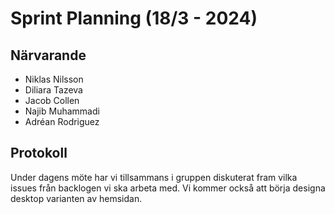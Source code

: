 # Sprint Planning (18/3 -  2024)


## Närvarande
* Niklas Nilsson
* Diliara Tazeva
* Jacob Collen
* Najib Muhammadi
* Adréan Rodriguez

## Protokoll

Under dagens möte har vi tillsammans i gruppen diskuterat fram vilka issues från backlogen vi ska arbeta med. Vi kommer också att börja designa desktop varianten av hemsidan.